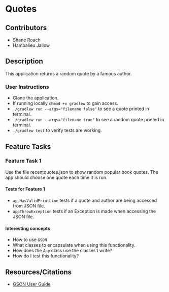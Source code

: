# Quotes

## Contributors

- Shane Roach
- Hambalieu Jallow

## Description

This application returns a random quote by a famous author.

### User Instructions

- Clone the application.
- If running locally `chmod +x gradlew` to gain access.
- `./gradlew run --args="filename false"` to see a quote printed in terminal.
- `./gradlew run --args="filename true"` to see a random quote printed in terminal.
- `./gradlew test` to verify tests are working.


## Feature Tasks

### Feature Task 1

Use the file recentquotes.json to show random popular book quotes. The app should choose one quote each time it is run.


#### Tests for Feature 1
- `appHasValidPrintLine` tests if a quote and author are being accessed from JSON file.
- `appThrowException` tests if an Exception is made when accessing the JSON file. 

#### Interesting concepts

- How to use `GSON`
- What classes to encapsulate when using this functionality.
- How does the `App` class use the classes I write?
- How do I test this functionality?


## Resources/Citations

- [GSON User Guide](https://github.com/google/gson/blob/master/UserGuide.md)



